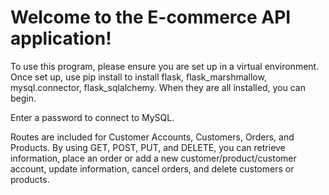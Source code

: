 # Welcome to the E-commerce API application!

To use this program, please ensure you are set up in a virtual environment. Once set up, use pip install to install flask, flask_marshmallow, mysql.connector, flask_sqlalchemy. When they are all installed, you can begin.

Enter a password to connect to MySQL.

Routes are included for Customer Accounts, Customers, Orders, and Products. By using GET, POST, PUT, and DELETE, you can retrieve information, place an order or add a new customer/product/customer account, update information, cancel orders, and delete customers or products.
